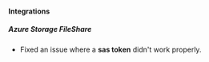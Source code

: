 
#### Integrations

##### Azure Storage FileShare

- Fixed an issue where a **sas token** didn't work properly.